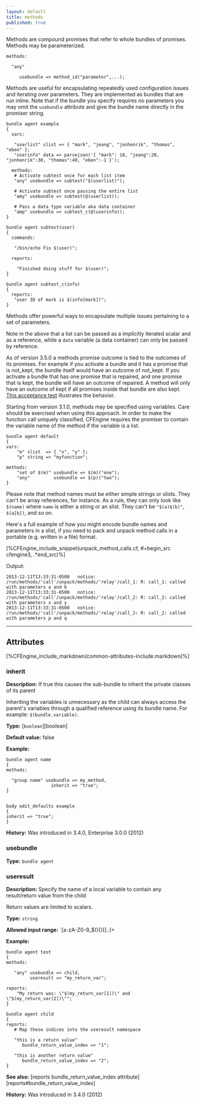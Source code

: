 ```yaml
---
layout: default
title: methods
published: true
---
```


Methods are compound promises that refer to whole bundles of promises.
Methods may be parameterized.

```cf3
methods:

  "any"

     usebundle => method_id("parameter",...);
```

Methods are useful for encapsulating repeatedly used configuration issues and
iterating over parameters. They are implemented as bundles that are run
inline. Note that if the bundle you specify requires no parameters you
may omit the `usebundle` attribute and give the bundle name directly in
the promiser string.

```cf3
bundle agent example
{
  vars:

   "userlist" slist => { "mark", "jeang", "jonhenrik", "thomas", "eben" };
   "userinfo" data => parsejson('{ "mark": 10, "jeang":20, "jonhenrik":30, "thomas":40, "eben":-1 }');

  methods:
   # Activate subtest once for each list item
   "any" usebundle => subtest("$(userlist)");

   # Activate subtest once passing the entire list
   "amy" usebundle => subtest(@(userlist));

   # Pass a data type variable aka data container
   "amp" usebundle => subtest_c(@(userinfo));
}

bundle agent subtest(user)
{
  commands:

   "/bin/echo Fix $(user)";

  reports:

    "Finished doing stuff for $(user)";
}

bundle agent subtest_c(info)
{
  reports:
   "user ID of mark is $(info[mark])";
}
```

Methods offer powerful ways to encapsulate multiple issues pertaining to
a set of parameters.

Note in the above that a list can be passed as a implicitly iterated
scalar and as a reference, while a `data` variable (a data container)
can only be passed by reference.

As of version 3.5.0 a methods promise outcome is tied to the outcomes of its
promises. For example if you activate a bundle and it has a promise that is
not_kept, the bundle itself would have an outcome of not_kept. If you activate
a bundle that has one promise that is repaired, and one promise that is kept,
the bundle will have an outcome of repaired. A method will only have an outcome
of kept if all promises inside that bundle are also kept.
[This acceptance test](https://github.com/cfengine/core/blob/master/tests/acceptance/21_methods/method_outcomes.cf)
illustrates the behavior.

Starting from version 3.1.0, methods may be specified using variables.
Care should be exercised when using this approach. In order to make the
function call uniquely classified, CFEngine requires the promiser to
contain the variable name of the method if the variable is a list.

```cf3
bundle agent default
{
vars:
    "m" slist  => { "x", "y" };
    "p" string => "myfunction";

methods:
    "set of $(m)" usebundle => $(m)("one");
    "any"         usebundle => $(p)("two");
}
```

Please note that method names must be either simple strings or slists.
They can't be array references, for instance.  As a rule, they can
only look like `$(name)` where `name` is either a string or an slist.
They can't be `"$(a)$(b)"`, `$(a[b])`, and so on.

Here's a full example of how you might encode bundle names and
parameters in a slist, if you need to pack and unpack method calls in
a portable (e.g. written in a file) format.

[%CFEngine_include_snippet(unpack_method_calls.cf, #\+begin_src cfengine3, .*end_src)%]

Output:

```
2013-12-11T13:33:31-0500   notice: /run/methods/'call'/unpack/methods/'relay'/call_1: R: call_1: called with parameters a and b
2013-12-11T13:33:31-0500   notice: /run/methods/'call'/unpack/methods/'relay'/call_2: R: call_2: called with parameters x and y
2013-12-11T13:33:31-0500   notice: /run/methods/'call'/unpack/methods/'relay'/call_2: R: call_2: called with parameters p and q
```

***

## Attributes ##

[%CFEngine_include_markdown(common-attributes-include.markdown)%]

### inherit

**Description:** If true this causes the sub-bundle to inherit the private
classes of its parent

Inheriting the variables is unnecessary as the child can always access the
parent's variables through a qualified reference using its bundle name. For
example: `$(bundle.variable)`.

**Type:** [`boolean`][boolean]

**Default value:** false

**Example:**

```cf3
bundle agent name
{
methods:

  "group name" usebundle => my_method,
                 inherit => "true";
}


body edit_defaults example
{
inherit => "true";
}
```

**History:** Was introduced in 3.4.0, Enterprise 3.0.0 (2012)

### usebundle

**Type:** `bundle agent`

### useresult

**Description:** Specify the name of a local variable to contain any
result/return value from the child

Return values are limited to scalars.

**Type:** `string`

**Allowed input range:** `[a-zA-Z0-9_$(){}\[\].:]+

**Example:**

```cf3
bundle agent test
{
methods:

   "any" usebundle => child,
         useresult => "my_return_var";

reports:
    "My return was: \"$(my_return_var[1])\" and \"$(my_return_var[2])\"";
}

bundle agent child
{
reports:
   # Map these indices into the useresult namespace

   "this is a return value"
      bundle_return_value_index => "1";

   "this is another return value"
      bundle_return_value_index => "2";
}
```

**See also:** [reports bundle_return_value_index attribute][reports#bundle_return_value_index]

**History:** Was introduced in 3.4.0 (2012)
